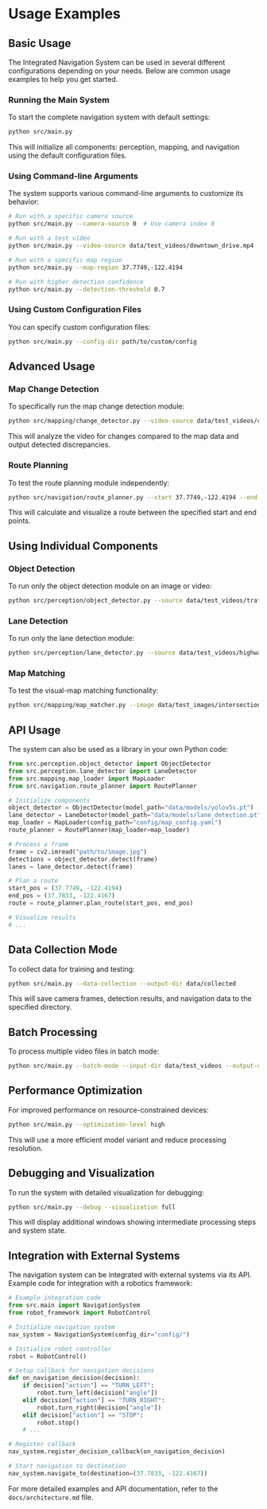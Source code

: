 # Usage Examples

## Basic Usage

The Integrated Navigation System can be used in several different configurations depending on your needs. Below are common usage examples to help you get started.

### Running the Main System

To start the complete navigation system with default settings:

```bash
python src/main.py
```

This will initialize all components: perception, mapping, and navigation using the default configuration files.

### Using Command-line Arguments

The system supports various command-line arguments to customize its behavior:

```bash
# Run with a specific camera source
python src/main.py --camera-source 0  # Use camera index 0

# Run with a test video
python src/main.py --video-source data/test_videos/downtown_drive.mp4

# Run with a specific map region
python src/main.py --map-region 37.7749,-122.4194

# Run with higher detection confidence
python src/main.py --detection-threshold 0.7
```

### Using Custom Configuration Files

You can specify custom configuration files:

```bash
python src/main.py --config-dir path/to/custom/config
```

## Advanced Usage

### Map Change Detection

To specifically run the map change detection module:

```bash
python src/mapping/change_detector.py --video-source data/test_videos/construction_zone.mp4
```

This will analyze the video for changes compared to the map data and output detected discrepancies.

### Route Planning

To test the route planning module independently:

```bash
python src/navigation/route_planner.py --start 37.7749,-122.4194 --end 37.7833,-122.4167
```

This will calculate and visualize a route between the specified start and end points.

## Using Individual Components

### Object Detection

To run only the object detection module on an image or video:

```bash
python src/perception/object_detector.py --source data/test_videos/traffic.mp4 --output output/detections
```

### Lane Detection

To run only the lane detection module:

```bash
python src/perception/lane_detector.py --source data/test_videos/highway.mp4 --output output/lanes
```

### Map Matching

To test the visual-map matching functionality:

```bash
python src/mapping/map_matcher.py --image data/test_images/intersection.jpg --position 37.7749,-122.4194
```

## API Usage

The system can also be used as a library in your own Python code:

```python
from src.perception.object_detector import ObjectDetector
from src.perception.lane_detector import LaneDetector
from src.mapping.map_loader import MapLoader
from src.navigation.route_planner import RoutePlanner

# Initialize components
object_detector = ObjectDetector(model_path="data/models/yolov5s.pt")
lane_detector = LaneDetector(model_path="data/models/lane_detection.pt")
map_loader = MapLoader(config_path="config/map_config.yaml")
route_planner = RoutePlanner(map_loader=map_loader)

# Process a frame
frame = cv2.imread("path/to/image.jpg")
detections = object_detector.detect(frame)
lanes = lane_detector.detect(frame)

# Plan a route
start_pos = (37.7749, -122.4194)
end_pos = (37.7833, -122.4167)
route = route_planner.plan_route(start_pos, end_pos)

# Visualize results
# ...
```

## Data Collection Mode

To collect data for training and testing:

```bash
python src/main.py --data-collection --output-dir data/collected
```

This will save camera frames, detection results, and navigation data to the specified directory.

## Batch Processing

To process multiple video files in batch mode:

```bash
python src/main.py --batch-mode --input-dir data/test_videos --output-dir output/results
```

## Performance Optimization

For improved performance on resource-constrained devices:

```bash
python src/main.py --optimization-level high
```

This will use a more efficient model variant and reduce processing resolution.

## Debugging and Visualization

To run the system with detailed visualization for debugging:

```bash
python src/main.py --debug --visualization full
```

This will display additional windows showing intermediate processing steps and system state.

## Integration with External Systems

The navigation system can be integrated with external systems via its API. Example code for integration with a robotics framework:

```python
# Example integration code
from src.main import NavigationSystem
from robot_framework import RobotControl

# Initialize navigation system
nav_system = NavigationSystem(config_dir="config/")

# Initialize robot controller
robot = RobotControl()

# Setup callback for navigation decisions
def on_navigation_decision(decision):
    if decision["action"] == "TURN_LEFT":
        robot.turn_left(decision["angle"])
    elif decision["action"] == "TURN_RIGHT":
        robot.turn_right(decision["angle"])
    elif decision["action"] == "STOP":
        robot.stop()
    # ...

# Register callback
nav_system.register_decision_callback(on_navigation_decision)

# Start navigation to destination
nav_system.navigate_to(destination=(37.7833, -122.4167))
```

For more detailed examples and API documentation, refer to the `docs/architecture.md` file.